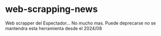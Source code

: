 # web-scrapping-news
Web scrapper del Espectador... No mucho mas. Puede deprecarse no se mantendra esta herramienta desde el 2024/08
